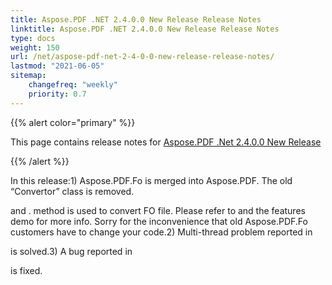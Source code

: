 ```yaml
---
title: Aspose.PDF .NET 2.4.0.0 New Release Release Notes
linktitle: Aspose.PDF .NET 2.4.0.0 New Release Release Notes
type: docs
weight: 150
url: /net/aspose-pdf-net-2-4-0-0-new-release-release-notes/
lastmod: "2021-06-05"
sitemap:
    changefreq: "weekly"
    priority: 0.7
---
```


{{% alert color="primary" %}}

This page contains release notes for [Aspose.PDF .Net 2.4.0.0 New Release](http://www.aspose.com/downloads/pdf/net/new-releases/aspose.pdf-.net-2.4.0.0-new-release/)

{{% /alert %}}

In this release:1) Aspose.PDF.Fo is merged into Aspose.PDF. The old “Convertor” class is removed.

and . method is used to convert FO file. Please refer to and the features demo for more info. Sorry for the inconvenience that old Aspose.PDF.Fo customers have to change your code.2) Multi-thread problem reported in

is solved.3) A bug reported in

is fixed.
